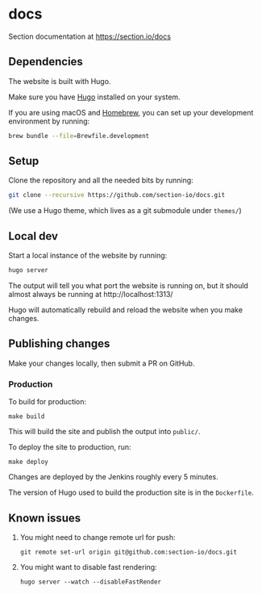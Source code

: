 # docs

Section documentation at https://section.io/docs

## Dependencies

The website is built with Hugo.

Make sure you have [Hugo](https://gohugo.io/getting-started/installing/) installed on your system.

If you are using macOS and [Homebrew](https://brew.sh), you can set up your development environment by running:

``` bash
brew bundle --file=Brewfile.development
```

## Setup

Clone the repository and all the needed bits by running:

``` bash
git clone --recursive https://github.com/section-io/docs.git
```

(We use a Hugo theme, which lives as a git submodule under `themes/`)

## Local dev

Start a local instance of the website by running:

``` bash
hugo server
```

The output will tell you what port the website is running on, but it should almost always be running at http://localhost:1313/

Hugo will automatically rebuild and reload the website when you make changes.

## Publishing changes

Make your changes locally, then submit a PR on GitHub.

### Production

To build for production:

```
make build
```

This will build the site and publish the output into `public/`.

To deploy the site to production, run:

```
make deploy
```

Changes are deployed by the Jenkins roughly every 5 minutes.

The version of Hugo used to build the production site is in the `Dockerfile`.

## Known issues

1. You might need to change remote url for push:

   ```
   git remote set-url origin git@github.com:section-io/docs.git
   ```

1. You might want to disable fast rendering:

   ```
   hugo server --watch --disableFastRender
   ```
